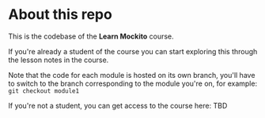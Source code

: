 # About this repo

This is the codebase of the **Learn Mockito** course.

If you're already a student of the course you can start exploring this through the lesson notes in the course.

Note that the code for each module is hosted on its own branch, you'll have to switch to the branch corresponding to the module you're on, for example: `git checkout module1`

If you're not a student, you can get access to the course here: TBD
